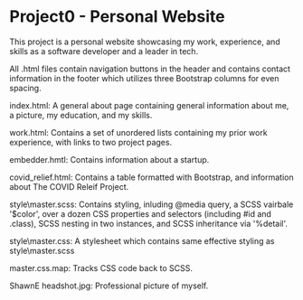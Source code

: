 # Project0 - Personal Website

This project is a personal website showcasing my work, experience, and skills as a software developer and a leader in tech.

All .html files contain navigation buttons in the header and contains contact information in the footer which utilizes three Bootstrap columns for even spacing.

index.html:
    A general about page containing general information about me, a picture, my education, and my skills.

work.html:
    Contains a set of unordered lists containing my prior work experience, with links to two project pages.

embedder.hmtl:
    Contains information about a startup.

covid_relief.html:
    Contains a table formatted with Bootstrap, and information about The COVID Releif Project.

style\master.scss:
    Contains styling, inluding @media query, a SCSS vairbale '$color', over a dozen CSS properties and selectors (including #id and .class), SCSS nesting in two instances, and SCSS inheritance via '%detail'.

style\master.css:
    A stylesheet which contains same effective styling as style\master.scss

master.css.map:
    Tracks CSS code back to SCSS.

ShawnE headshot.jpg:
    Professional picture of myself.
